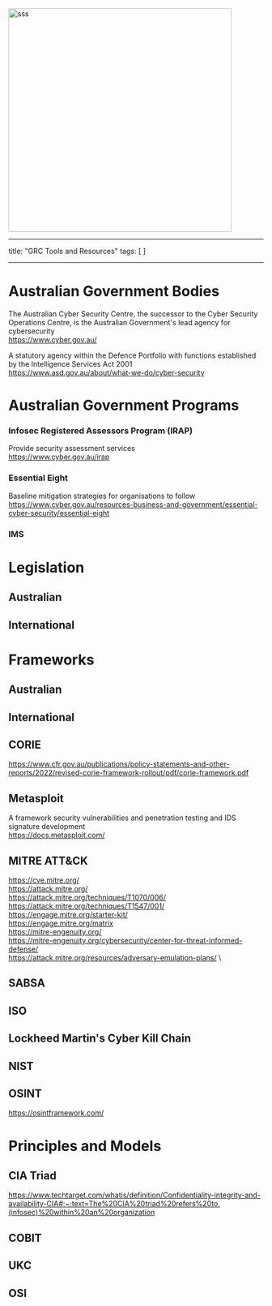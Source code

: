 <img width="441" alt="sss" src="placeholder" />

---

title: "GRC Tools and Resources"
tags: [ ]

---

# Australian Government Bodies

The Australian Cyber Security Centre, the successor to the Cyber Security Operations Centre, is the Australian Government's lead agency for cybersecurity \
https://www.cyber.gov.au/

A statutory agency within the Defence Portfolio with functions established by the Intelligence Services Act 2001 \
https://www.asd.gov.au/about/what-we-do/cyber-security

# Australian Government Programs

### Infosec Registered Assessors Program (IRAP)

Provide security assessment services \
https://www.cyber.gov.au/irap

### Essential Eight

Baseline mitigation strategies for organisations to follow \
https://www.cyber.gov.au/resources-business-and-government/essential-cyber-security/essential-eight

### IMS

# Legislation

## Australian

## International

# Frameworks

## Australian

## International

## CORIE

https://www.cfr.gov.au/publications/policy-statements-and-other-reports/2022/revised-corie-framework-rollout/pdf/corie-framework.pdf

## Metasploit

A framework security vulnerabilities and penetration testing and IDS signature development \
https://docs.metasploit.com/

## MITRE ATT&CK

https://cve.mitre.org/ \
https://attack.mitre.org/ \
https://attack.mitre.org/techniques/T1070/006/ \
https://attack.mitre.org/techniques/T1547/001/ \
https://engage.mitre.org/starter-kit/ \
https://engage.mitre.org/matrix \
https://mitre-engenuity.org/ \
https://mitre-engenuity.org/cybersecurity/center-for-threat-informed-defense/ \
https://attack.mitre.org/resources/adversary-emulation-plans/ \

## SABSA

## ISO

## Lockheed Martin's Cyber Kill Chain

## NIST

## OSINT

https://osintframework.com/

# Principles and Models

## CIA Triad

https://www.techtarget.com/whatis/definition/Confidentiality-integrity-and-availability-CIA#:~:text=The%20CIA%20triad%20refers%20to,(infosec)%20within%20an%20organization

## COBIT

## UKC

## OSI
